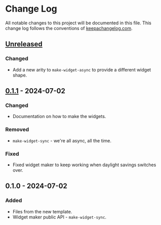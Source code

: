 # Change Log
All notable changes to this project will be documented in this file. This change log follows the conventions of [keepachangelog.com](http://keepachangelog.com/).

## [Unreleased]
### Changed
- Add a new arity to `make-widget-async` to provide a different widget shape.

## [0.1.1] - 2024-07-02
### Changed
- Documentation on how to make the widgets.

### Removed
- `make-widget-sync` - we're all async, all the time.

### Fixed
- Fixed widget maker to keep working when daylight savings switches over.

## 0.1.0 - 2024-07-02
### Added
- Files from the new template.
- Widget maker public API - `make-widget-sync`.

[Unreleased]: https://github.com/battleship/battleship/compare/0.1.1...HEAD
[0.1.1]: https://github.com/battleship/battleship/compare/0.1.0...0.1.1
